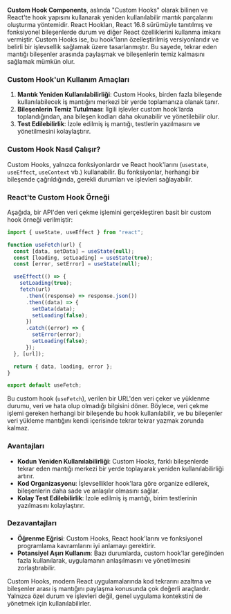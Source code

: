 **Custom Hook Components**, aslında "Custom Hooks" olarak bilinen ve React'te hook yapısını kullanarak yeniden kullanılabilir mantık parçalarını oluşturma yöntemidir. React Hookları, React 16.8 sürümüyle tanıtılmış ve fonksiyonel bileşenlerde durum ve diğer React özelliklerini kullanma imkanı vermiştir. Custom Hooks ise, bu hook'ların özelleştirilmiş versiyonlarıdır ve belirli bir işlevsellik sağlamak üzere tasarlanmıştır. Bu sayede, tekrar eden mantığı bileşenler arasında paylaşmak ve bileşenlerin temiz kalmasını sağlamak mümkün olur.

### Custom Hook'un Kullanım Amaçları

1. **Mantık Yeniden Kullanılabilirliği**: Custom Hooks, birden fazla bileşende kullanılabilecek iş mantığını merkezi bir yerde toplamanıza olanak tanır.
2. **Bileşenlerin Temiz Tutulması**: İlgili işlevler custom hook'larda toplandığından, ana bileşen kodları daha okunabilir ve yönetilebilir olur.
3. **Test Edilebilirlik**: İzole edilmiş iş mantığı, testlerin yazılmasını ve yönetilmesini kolaylaştırır.

### Custom Hook Nasıl Çalışır?

Custom Hooks, yalnızca fonksiyonlardır ve React hook'larını (`useState`, `useEffect`, `useContext` vb.) kullanabilir. Bu fonksiyonlar, herhangi bir bileşende çağrıldığında, gerekli durumları ve işlevleri sağlayabilir.

### React'te Custom Hook Örneği

Aşağıda, bir API'den veri çekme işlemini gerçekleştiren basit bir custom hook örneği verilmiştir:

```jsx
import { useState, useEffect } from "react";

function useFetch(url) {
  const [data, setData] = useState(null);
  const [loading, setLoading] = useState(true);
  const [error, setError] = useState(null);

  useEffect(() => {
    setLoading(true);
    fetch(url)
      .then((response) => response.json())
      .then((data) => {
        setData(data);
        setLoading(false);
      })
      .catch((error) => {
        setError(error);
        setLoading(false);
      });
  }, [url]);

  return { data, loading, error };
}

export default useFetch;
```

Bu custom hook (`useFetch`), verilen bir URL'den veri çeker ve yüklenme durumu, veri ve hata olup olmadığı bilgisini döner. Böylece, veri çekme işlemi gereken herhangi bir bileşende bu hook kullanılabilir, ve bu bileşenler veri yükleme mantığını kendi içerisinde tekrar tekrar yazmak zorunda kalmaz.

### Avantajları

- **Kodun Yeniden Kullanılabilirliği**: Custom Hooks, farklı bileşenlerde tekrar eden mantığı merkezi bir yerde toplayarak yeniden kullanılabilirliği artırır.
- **Kod Organizasyonu**: İşlevsellikler hook'lara göre organize edilerek, bileşenlerin daha sade ve anlaşılır olmasını sağlar.
- **Kolay Test Edilebilirlik**: İzole edilmiş iş mantığı, birim testlerinin yazılmasını kolaylaştırır.

### Dezavantajları

- **Öğrenme Eğrisi**: Custom Hooks, React hook'larını ve fonksiyonel programlama kavramlarını iyi anlamayı gerektirir.
- **Potansiyel Aşırı Kullanım**: Bazı durumlarda, custom hook'lar gereğinden fazla kullanılarak, uygulamanın anlaşılmasını ve yönetilmesini zorlaştırabilir.

Custom Hooks, modern React uygulamalarında kod tekrarını azaltma ve bileşenler arası iş mantığını paylaşma konusunda çok değerli araçlardır. Yalnızca özel durum ve işlevleri değil, genel uygulama kontekstini de yönetmek için kullanılabilirler.

